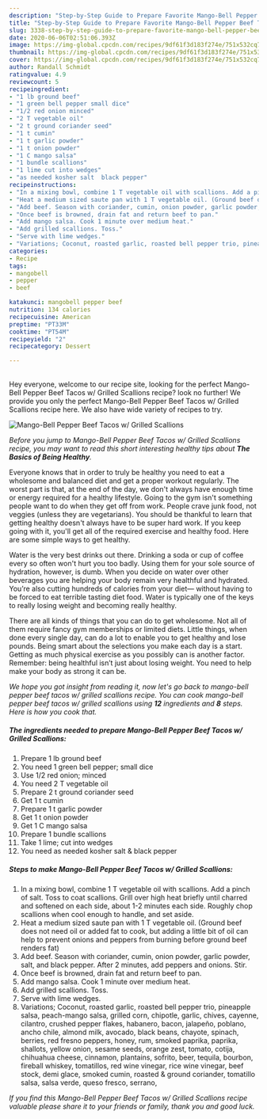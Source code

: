 ```yaml
---
description: "Step-by-Step Guide to Prepare Favorite Mango-Bell Pepper Beef Tacos w/ Grilled Scallions"
title: "Step-by-Step Guide to Prepare Favorite Mango-Bell Pepper Beef Tacos w/ Grilled Scallions"
slug: 3338-step-by-step-guide-to-prepare-favorite-mango-bell-pepper-beef-tacos-w-grilled-scallions
date: 2020-06-06T02:51:06.393Z
image: https://img-global.cpcdn.com/recipes/9df61f3d183f274e/751x532cq70/mango-bell-pepper-beef-tacos-w-grilled-scallions-recipe-main-photo.jpg
thumbnail: https://img-global.cpcdn.com/recipes/9df61f3d183f274e/751x532cq70/mango-bell-pepper-beef-tacos-w-grilled-scallions-recipe-main-photo.jpg
cover: https://img-global.cpcdn.com/recipes/9df61f3d183f274e/751x532cq70/mango-bell-pepper-beef-tacos-w-grilled-scallions-recipe-main-photo.jpg
author: Randall Schmidt
ratingvalue: 4.9
reviewcount: 5
recipeingredient:
- "1 lb ground beef"
- "1 green bell pepper small dice"
- "1/2 red onion minced"
- "2 T vegetable oil"
- "2 t ground coriander seed"
- "1 t cumin"
- "1 t garlic powder"
- "1 t onion powder"
- "1 C mango salsa"
- "1 bundle scallions"
- "1 lime cut into wedges"
- "as needed kosher salt  black pepper"
recipeinstructions:
- "In a mixing bowl, combine 1 T vegetable oil with scallions. Add a pinch of salt. Toss to coat scallions. Grill over high heat briefly until charred and softened on each side, about 1-2 minutes each side. Roughly chop scallions when cool enough to handle, and set aside."
- "Heat a medium sized saute pan with 1 T vegetable oil. (Ground beef does not need oil or added fat to cook, but adding a little bit of oil can help to prevent onions and peppers from burning before ground beef renders fat)"
- "Add beef. Season with coriander, cumin, onion powder, garlic powder, salt, and black pepper. After 2 minutes, add peppers and onions. Stir."
- "Once beef is browned, drain fat and return beef to pan."
- "Add mango salsa. Cook 1 minute over medium heat."
- "Add grilled scallions. Toss."
- "Serve with lime wedges."
- "Variations; Coconut, roasted garlic, roasted bell pepper trio, pineapple salsa, peach-mango salsa, grilled corn, chipotle, garlic, chives, cayenne, cilantro, crushed pepper flakes, habanero, bacon, jalapeño, poblano, ancho chile, almond milk, avocado, black beans, chayote, spinach, berries, red fresno peppers, honey, rum, smoked paprika, paprika, shallots, yellow onion, sesame seeds, orange zest, tomato, cotija, chihuahua cheese, cinnamon, plantains, sofrito, beer, tequila, bourbon, fireball whiskey, tomatillos, red wine vinegar, rice wine vinegar, beef stock, demi glace, smoked cumin, roasted &amp; ground coriander, tomatillo salsa, salsa verde, queso fresco, serrano,"
categories:
- Recipe
tags:
- mangobell
- pepper
- beef

katakunci: mangobell pepper beef 
nutrition: 134 calories
recipecuisine: American
preptime: "PT33M"
cooktime: "PT54M"
recipeyield: "2"
recipecategory: Dessert

---
```

<br>
Hey everyone, welcome to our recipe site, looking for the perfect Mango-Bell Pepper Beef Tacos w/ Grilled Scallions recipe? look no further! We provide you only the perfect Mango-Bell Pepper Beef Tacos w/ Grilled Scallions recipe here. We also have wide variety of recipes to try.
<br>


![Mango-Bell Pepper Beef Tacos w/ Grilled Scallions](https://img-global.cpcdn.com/recipes/9df61f3d183f274e/751x532cq70/mango-bell-pepper-beef-tacos-w-grilled-scallions-recipe-main-photo.jpg)

<i>Before you jump to Mango-Bell Pepper Beef Tacos w/ Grilled Scallions recipe, you may want to read this short interesting healthy tips about <strong>The Basics of Being Healthy</strong>.</i>

Everyone knows that in order to truly be healthy you need to eat a wholesome and balanced diet and get a proper workout regularly. The worst part is that, at the end of the day, we don't always have enough time or energy required for a healthy lifestyle. Going to the gym isn't something people want to do when they get off from work. People crave junk food, not veggies (unless they are vegetarians). You should be thankful to learn that getting healthy doesn't always have to be super hard work. If you keep going with it, you'll get all of the required exercise and healthy food. Here are some simple ways to get healthy.

Water is the very best drinks out there. Drinking a soda or cup of coffee every so often won't hurt you too badly. Using them for your sole source of hydration, however, is dumb. When you decide on water over other beverages you are helping your body remain very healthful and hydrated. You’re also cutting hundreds of calories from your diet— without having to be forced to eat terrible tasting diet food. Water is typically one of the keys to really losing weight and becoming really healthy.

There are all kinds of things that you can do to get wholesome. Not all of them require fancy gym memberships or limited diets. Little things, when done every single day, can do a lot to enable you to get healthy and lose pounds. Being smart about the selections you make each day is a start. Getting as much physical exercise as you possibly can is another factor. Remember: being healthful isn’t just about losing weight. You need to help make your body as strong it can be. 


<i>We hope you got insight from reading it, now let's go back to mango-bell pepper beef tacos w/ grilled scallions recipe. You can cook mango-bell pepper beef tacos w/ grilled scallions using <strong>12</strong> ingredients and <strong>8</strong> steps. Here is how you cook that.
</i>

##### The ingredients needed to prepare Mango-Bell Pepper Beef Tacos w/ Grilled Scallions:

1. Prepare 1 lb ground beef
1. You need 1 green bell pepper; small dice
1. Use 1/2 red onion; minced
1. You need 2 T vegetable oil
1. Prepare 2 t ground coriander seed
1. Get 1 t cumin
1. Prepare 1 t garlic powder
1. Get 1 t onion powder
1. Get 1 C mango salsa
1. Prepare 1 bundle scallions
1. Take 1 lime; cut into wedges
1. You need as needed kosher salt &amp; black pepper


##### Steps to make Mango-Bell Pepper Beef Tacos w/ Grilled Scallions:

1. In a mixing bowl, combine 1 T vegetable oil with scallions. Add a pinch of salt. Toss to coat scallions. Grill over high heat briefly until charred and softened on each side, about 1-2 minutes each side. Roughly chop scallions when cool enough to handle, and set aside.
1. Heat a medium sized saute pan with 1 T vegetable oil. (Ground beef does not need oil or added fat to cook, but adding a little bit of oil can help to prevent onions and peppers from burning before ground beef renders fat)
1. Add beef. Season with coriander, cumin, onion powder, garlic powder, salt, and black pepper. After 2 minutes, add peppers and onions. Stir.
1. Once beef is browned, drain fat and return beef to pan.
1. Add mango salsa. Cook 1 minute over medium heat.
1. Add grilled scallions. Toss.
1. Serve with lime wedges.
1. Variations; Coconut, roasted garlic, roasted bell pepper trio, pineapple salsa, peach-mango salsa, grilled corn, chipotle, garlic, chives, cayenne, cilantro, crushed pepper flakes, habanero, bacon, jalapeño, poblano, ancho chile, almond milk, avocado, black beans, chayote, spinach, berries, red fresno peppers, honey, rum, smoked paprika, paprika, shallots, yellow onion, sesame seeds, orange zest, tomato, cotija, chihuahua cheese, cinnamon, plantains, sofrito, beer, tequila, bourbon, fireball whiskey, tomatillos, red wine vinegar, rice wine vinegar, beef stock, demi glace, smoked cumin, roasted &amp; ground coriander, tomatillo salsa, salsa verde, queso fresco, serrano,


<i>If you find this Mango-Bell Pepper Beef Tacos w/ Grilled Scallions recipe valuable please share it to your friends or family, thank you and good luck.</i>
